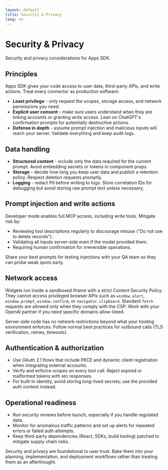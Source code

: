 ```yaml
---
layout: default
title: Security & Privacy
lang: en
---
```


# Security & Privacy

Security and privacy considerations for Apps SDK.

## Principles

Apps SDK gives your code access to user data, third-party APIs, and write actions. Treat every connector as production software:

- **Least privilege** - only request the scopes, storage access, and network permissions you need.
- **Explicit user consent** - make sure users understand when they are linking accounts or granting write access. Lean on ChatGPT's confirmation prompts for potentially destructive actions.
- **Defense in depth** - assume prompt injection and malicious inputs will reach your server. Validate everything and keep audit logs.

## Data handling

- **Structured content** - include only the data required for the current prompt. Avoid embedding secrets or tokens in component props.
- **Storage** - decide how long you keep user data and publish a retention policy. Respect deletion requests promptly.
- **Logging** - redact PII before writing to logs. Store correlation IDs for debugging but avoid storing raw prompt text unless necessary.

## Prompt injection and write actions

Developer mode enables full MCP access, including write tools. Mitigate risk by:

- Reviewing tool descriptions regularly to discourage misuse ("Do not use to delete records").
- Validating all inputs server-side even if the model provided them.
- Requiring human confirmation for irreversible operations.

Share your best prompts for testing injections with your QA team so they can probe weak spots early.

## Network access

Widgets run inside a sandboxed iframe with a strict Content Security Policy. They cannot access privileged browser APIs such as `window.alert`, `window.prompt`, `window.confirm`, or `navigator.clipboard`. Standard `fetch` requests are allowed only when they comply with the CSP. Work with your OpenAI partner if you need specific domains allow-listed.

Server-side code has no network restrictions beyond what your hosting environment enforces. Follow normal best practices for outbound calls (TLS verification, retries, timeouts).

## Authentication & authorization

- Use OAuth 2.1 flows that include PKCE and dynamic client registration when integrating external accounts.
- Verify and enforce scopes on every tool call. Reject expired or malformed tokens with `401` responses.
- For built-in identity, avoid storing long-lived secrets; use the provided auth context instead.

## Operational readiness

- Run security reviews before launch, especially if you handle regulated data.
- Monitor for anomalous traffic patterns and set up alerts for repeated errors or failed auth attempts.
- Keep third-party dependencies (React, SDKs, build tooling) patched to mitigate supply chain risks.

Security and privacy are foundational to user trust. Bake them into your planning, implementation, and deployment workflows rather than treating them as an afterthought.
